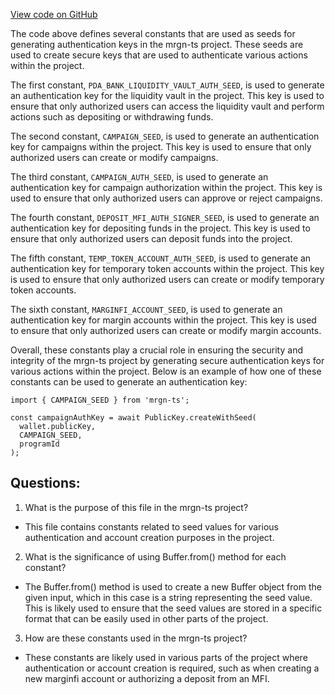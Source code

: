[View code on GitHub](https://github.com/mrgnlabs/mrgn-ts/packages/lip-client/src/constants.ts)

The code above defines several constants that are used as seeds for generating authentication keys in the mrgn-ts project. These seeds are used to create secure keys that are used to authenticate various actions within the project. 

The first constant, `PDA_BANK_LIQUIDITY_VAULT_AUTH_SEED`, is used to generate an authentication key for the liquidity vault in the project. This key is used to ensure that only authorized users can access the liquidity vault and perform actions such as depositing or withdrawing funds.

The second constant, `CAMPAIGN_SEED`, is used to generate an authentication key for campaigns within the project. This key is used to ensure that only authorized users can create or modify campaigns.

The third constant, `CAMPAIGN_AUTH_SEED`, is used to generate an authentication key for campaign authorization within the project. This key is used to ensure that only authorized users can approve or reject campaigns.

The fourth constant, `DEPOSIT_MFI_AUTH_SIGNER_SEED`, is used to generate an authentication key for depositing funds in the project. This key is used to ensure that only authorized users can deposit funds into the project.

The fifth constant, `TEMP_TOKEN_ACCOUNT_AUTH_SEED`, is used to generate an authentication key for temporary token accounts within the project. This key is used to ensure that only authorized users can create or modify temporary token accounts.

The sixth constant, `MARGINFI_ACCOUNT_SEED`, is used to generate an authentication key for margin accounts within the project. This key is used to ensure that only authorized users can create or modify margin accounts.

Overall, these constants play a crucial role in ensuring the security and integrity of the mrgn-ts project by generating secure authentication keys for various actions within the project. Below is an example of how one of these constants can be used to generate an authentication key:

```
import { CAMPAIGN_SEED } from 'mrgn-ts';

const campaignAuthKey = await PublicKey.createWithSeed(
  wallet.publicKey,
  CAMPAIGN_SEED,
  programId
);
```
## Questions: 
 1. What is the purpose of this file in the mrgn-ts project?
- This file contains constants related to seed values for various authentication and account creation purposes in the project.

2. What is the significance of using Buffer.from() method for each constant?
- The Buffer.from() method is used to create a new Buffer object from the given input, which in this case is a string representing the seed value. This is likely used to ensure that the seed values are stored in a specific format that can be easily used in other parts of the project.

3. How are these constants used in the mrgn-ts project?
- These constants are likely used in various parts of the project where authentication or account creation is required, such as when creating a new marginfi account or authorizing a deposit from an MFI.